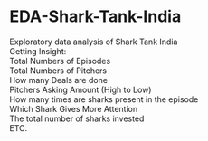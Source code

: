 # EDA-Shark-Tank-India
Exploratory data analysis of Shark Tank India<br>
Getting Insight:
<br>
Total Numbers of Episodes
<br>Total Numbers of Pitchers
<br>How many Deals are done
<br>Pitchers Asking Amount (High to Low)
<br>How many times are sharks present in the episode
<br>Which Shark Gives More Attention
<br>The total number of sharks invested 
<br>ETC.


